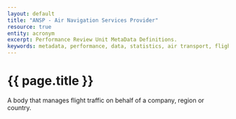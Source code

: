 ```yaml
---
layout: default
title: "ANSP - Air Navigation Services Provider"
resource: true
entity: acronym
excerpt: Performance Review Unit MetaData Definitions.
keywords: metadata, performance, data, statistics, air transport, flights, europe, delay, safety
---
```

# {{ page.title }}

A body that manages flight traffic on behalf of a company, region or country.
